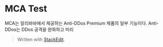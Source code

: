 # MCA Test 

MCA는 알리바바에서 제공하는 Anti-DDos Premium 제품의 일부 기능이다. Anti-DDos는 DDos 공격을 완화하고 미리

> Written with [StackEdit](https://stackedit.io/).
<!--stackedit_data:
eyJoaXN0b3J5IjpbNzY3NDQwOTMwXX0=
-->